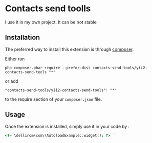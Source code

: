 Contacts send toolls
====================
I use it in my own project. It can be not stable

Installation
------------

The preferred way to install this extension is through [composer](http://getcomposer.org/download/).

Either run

```
php composer.phar require --prefer-dist contacts-send-tools/yii2-contacts-send-tools "*"
```

or add

```
"contacts-send-tools/yii2-contacts-send-tools": "*"
```

to the require section of your `composer.json` file.


Usage
-----

Once the extension is installed, simply use it in your code by  :

```php
<?= \dellirom\com\\AutoloadExample::widget(); ?>```